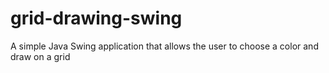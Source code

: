 # grid-drawing-swing
 A simple Java Swing application that allows the user to choose a color and draw on a grid
